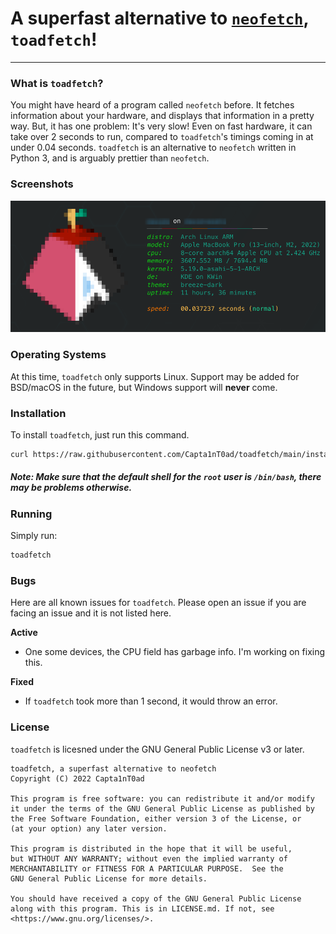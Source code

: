 # A superfast alternative to [`neofetch`](https://github.com/dylanaraps/neofetch), `toadfetch`!
***
### What is `toadfetch`?

You might have heard of a program called `neofetch` before. It fetches information about your hardware, and displays that information in a pretty way. But, it has one problem: It's very slow! Even on fast hardware, it can take over 2 seconds to run, compared to `toadfetch`'s timings coming in at under 0.04 seconds. `toadfetch` is an alternative to `neofetch` written in Python 3, and is arguably prettier than `neofetch`.

### Screenshots
![toadfetch](assets/toadfetch_1.png)

### Operating Systems
At this time, `toadfetch` only supports Linux. Support may be added for BSD/macOS in the future, but Windows support will **never** come.

### Installation
To install `toadfetch`, just run this command.
```bash
curl https://raw.githubusercontent.com/Capta1nT0ad/toadfetch/main/install.sh | /bin/bash
```
##### Note: Make sure that the default shell for the `root` user is `/bin/bash`, there may be problems otherwise.

### Running
Simply run:
```bash
toadfetch
```

### Bugs
Here are all known issues for `toadfetch`. Please open an issue if you are facing an issue and it is not listed here.

**Active**

- One some devices, the CPU field has garbage info. I'm working on fixing this.

**Fixed**

- If `toadfetch` took more than 1 second, it would throw an error.


### License
`toadfetch` is licesned under the GNU General Public License v3 or later.
```
toadfetch, a superfast alternative to neofetch
Copyright (C) 2022 Capta1nT0ad

This program is free software: you can redistribute it and/or modify
it under the terms of the GNU General Public License as published by
the Free Software Foundation, either version 3 of the License, or
(at your option) any later version.

This program is distributed in the hope that it will be useful,
but WITHOUT ANY WARRANTY; without even the implied warranty of
MERCHANTABILITY or FITNESS FOR A PARTICULAR PURPOSE.  See the
GNU General Public License for more details.

You should have received a copy of the GNU General Public License
along with this program. This is in LICENSE.md. If not, see <https://www.gnu.org/licenses/>.
```
